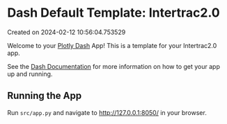 # Dash Default Template: Intertrac2.0

Created on 2024-02-12 10:56:04.753529

Welcome to your [Plotly Dash](https://plotly.com/dash/) App! This is a template for your Intertrac2.0 app.

See the [Dash Documentation](https://dash.plotly.com/introduction) for more information on how to get your app up and running.

## Running the App

Run `src/app.py` and navigate to http://127.0.0.1:8050/ in your browser.